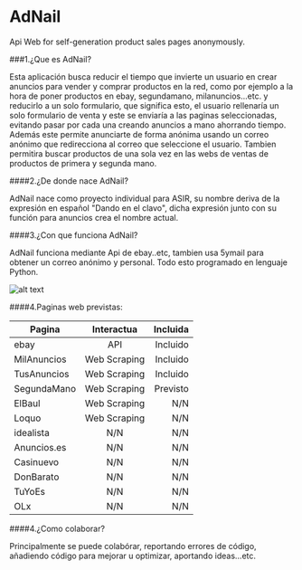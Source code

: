 AdNail
======

Api Web for self-generation product sales pages anonymously.

###1.¿Que es AdNail?

Esta aplicación busca reducir el tiempo que invierte un usuario en crear anuncios para vender y comprar productos en la red, como por ejemplo a la hora de poner productos en ebay, segundamano, milanuncios...etc. y reducirlo a un solo formulario, que significa esto, el usuario rellenaría un solo formulario de venta y este se enviaría a las paginas seleccionadas, evitando pasar por cada una creando anuncios a mano ahorrando tiempo. Además este permite anunciarte de forma anónima usando un correo anónimo que redirecciona al correo que seleccione el usuario.
Tambien permitira buscar productos de una sola vez en las webs de ventas de productos de primera y segunda mano.

####2.¿De donde nace AdNail?

AdNail nace como proyecto individual para ASIR, su nombre deriva de la expresión en español "Dando en el clavo", dicha expresión junto con su función para anuncios crea el nombre actual.

####3.¿Con que funciona AdNail?

AdNail funciona mediante Api de ebay..etc, tambien usa 5ymail para obtener un correo anónimo y personal. Todo esto programado en lenguaje Python.

![alt text](http://nsae01.casimages.net/img/2014/05/06/140506012818467302.png)

####4.Paginas web previstas:

| Pagina        | Interactua    | Incluida  |
| ------------- |:-------------:| ---------:|
| ebay          | API           | Incluido  |
| MilAnuncios   | Web Scraping  | Incluido  |
| TusAnuncios   | Web Scraping  | Incluido  |
| SegundaMano   | Web Scraping  | Previsto  |
| ElBaul        | Web Scraping  |    N/N    |
| Loquo         | Web Scraping  |    N/N    |
| idealista     |     N/N       |    N/N    |
| Anuncios.es   |     N/N       |    N/N    |
| Casinuevo     |     N/N       |    N/N    |
| DonBarato     |     N/N       |    N/N    |
| TuYoEs        |     N/N       |    N/N    |
| OLx           |     N/N       |    N/N    |






####4.¿Como colaborar?

Principalmente se puede colabórar, reportando errores de código, añadiendo código para mejorar u optimizar, aportando ideas...etc.
